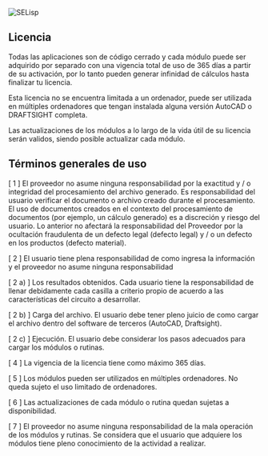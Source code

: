 ![SELisp](https://i.ibb.co/SdHq6jF/Logo-Se-Lisp03.jpg)



## Licencia 

Todas las aplicaciones son de código cerrado y cada módulo puede ser adquirido por separado con una vigencia total de uso de 365 días a partir de su activación, por lo tanto pueden generar infinidad de cálculos hasta finalizar tu licencia. 

Esta licencia no se encuentra limitada a un ordenador, puede ser utilizada en múltiples ordenadores que tengan instalada alguna versión AutoCAD o DRAFTSIGHT completa.

Las actualizaciones de los módulos a lo largo de la vida útil de su licencia serán validos, siendo posible actualizar cada módulo.



## Términos generales de uso

[ 1 ] El proveedor no asume ninguna responsabilidad por la exactitud y / o integridad del procesamiento del archivo generado. Es responsabilidad del usuario verificar el documento o archivo creado durante el procesamiento. El uso de documentos creados en el contexto del procesamiento de documentos (por ejemplo, un cálculo generado) es a discreción y riesgo del usuario. Lo anterior no afectará la responsabilidad del Proveedor por la ocultación fraudulenta de un defecto legal (defecto legal) y / o un defecto en los productos (defecto material).

[ 2 ] El usuario tiene plena responsabilidad de como ingresa la información y el proveedor no asume ninguna responsabilidad

[ 2 a) ] Los resultados obtenidos. Cada usuario tiene la responsabilidad de llenar debidamente cada casilla a criterio propio de acuerdo a las   características del circuito a desarrollar.

[ 2 b) ] Carga del archivo. El usuario debe tener pleno juicio de como cargar el archivo dentro del software de terceros (AutoCAD, Draftsight).

[ 2 c) ]  Ejecución. El usuario debe considerar los pasos adecuados para cargar los módulos o rutinas.

[ 4 ] La vigencia de la licencia tiene como máximo 365 días.

[ 5 ] Los módulos pueden ser utilizados en múltiples ordenadores. No queda sujeto el uso limitado de ordenadores.

[ 6 ] Las actualizaciones de cada módulo o rutina quedan sujetas a disponibilidad.

[ 7 ] El proveedor no asume ninguna responsabilidad de la mala operación de los módulos y rutinas. Se considera que el usuario que adquiere los módulos tiene pleno conocimiento de la actividad a realizar.



